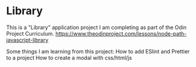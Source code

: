 # Library
This is a "Library" application project I am completing as part of the Odin Project Curriculum.  https://www.theodinproject.com/lessons/node-path-javascript-library

Some things I am learning from this project:
How to add ESlint and Prettier to a project
How to create a modal with css/html/js
